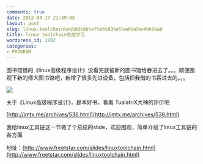 ```yaml
---
comments: true
date: 2012-04-17 21:49:05
layout: post
slug: linux-toolchain%e6%80%bb%e7%bb%93%e5%ad%a6%e4%b9%a0
title: linux toolchain总结学习
wordpress_id: 1892
categories:
- PROGRAM
---
```


图书馆借的《linux高级程序设计》没看完就被新的图书馆给吞进去了。。。顺便围观下新的师大图书馆吧，新增了很多先进设备，包括把我借的书吞进去的。。。




![](http://www.tianjinwe.com/tianjin/tjwy/201112/W020111217515008281347.JPG)







关于《Linux高级程序设计》，是本好书，看看 TualatriX大神的评价吧




[http://imtx.me/archives/536.html](http://imtx.me/archives/536.html)




我给linux工具链这一节做了个总结的slide，欢迎围观，简单介绍了linux工具链的各方面




地址：[http://www.freetstar.com/slides/linuxtoolchain.html](http://www.freetstar.com/slides/linuxtoolchain.html)
